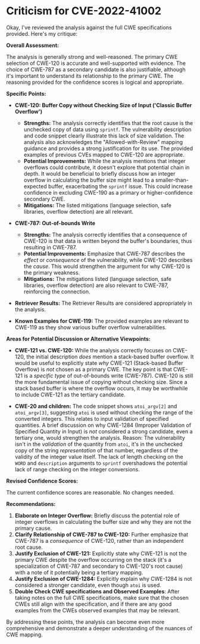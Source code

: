 # Criticism for CVE-2022-41002

Okay, I've reviewed the analysis against the full CWE specifications provided. Here's my critique:

**Overall Assessment:**

The analysis is generally strong and well-reasoned. The primary CWE selection of CWE-120 is accurate and well-supported with evidence. The choice of CWE-787 as a secondary candidate is also justifiable, although it's important to understand its relationship to the primary CWE. The reasoning provided for the confidence scores is logical and appropriate.

**Specific Points:**

*   **CWE-120: Buffer Copy without Checking Size of Input ('Classic Buffer Overflow')**

    *   **Strengths:** The analysis correctly identifies that the root cause is the unchecked copy of data using `sprintf`. The vulnerability description and code snippet clearly illustrate this lack of size validation. The analysis also acknowledges the "Allowed-with-Review" mapping guidance and provides a strong justification for its use. The provided examples of previous CVEs mapped to CWE-120 are appropriate.
    *   **Potential Improvements:**  While the analysis mentions that integer overflows could contribute, it doesn't explore that potential chain in depth.  It would be beneficial to briefly discuss how an integer overflow in calculating the buffer size might lead to a smaller-than-expected buffer, exacerbating the `sprintf` issue.  This could increase confidence in excluding CWE-190 as a primary or higher-confidence secondary CWE.
    *   **Mitigations:** The listed mitigations (language selection, safe libraries, overflow detection) are all relevant.

*   **CWE-787: Out-of-bounds Write**

    *   **Strengths:**  The analysis correctly identifies that a consequence of CWE-120 is that data is written beyond the buffer's boundaries, thus resulting in CWE-787.
    *   **Potential Improvements:** Emphasize that CWE-787 describes the *effect* or *consequence* of the vulnerability, while CWE-120 describes the *cause*. This would strengthen the argument for why CWE-120 is the primary weakness.
    *   **Mitigations:** The mitigations listed (language selection, safe libraries, overflow detection) are also relevant to CWE-787, reinforcing the connection.

*   **Retriever Results:** The Retriever Results are considered appropriately in the analysis.

*   **Known Examples for CWE-119:** The provided examples are relevant to CWE-119 as they show various buffer overflow vulnerabilities.

**Areas for Potential Discussion or Alternative Viewpoints:**

*   **CWE-121 vs. CWE-120:** While the analysis correctly focuses on CWE-120, the initial description *does* mention a stack-based buffer overflow. It would be useful to explicitly state *why* CWE-121 (Stack-based Buffer Overflow) is *not* chosen as a primary CWE.  The key point is that CWE-121 is a *specific type* of out-of-bounds write (CWE-787). CWE-120 is still the more fundamental issue of copying without checking size.
    Since a stack based buffer is where the overflow occurs, it may be worthwhile to include CWE-121 as the tertiary candidate.

*   **CWE-20 and children:**  The code snippet shows `atoi_argv[2]` and `atoi_argv[3]`, suggesting `atoi` is used without checking the range of the converted integers. This relates to input validation of specified quantities.  A brief discussion on why CWE-1284 (Improper Validation of Specified Quantity in Input) is *not* considered a strong candidate, even a tertiary one, would strengthen the analysis. Reason: The vulnerability isn't in the *validation* of the quantity from `atoi`, it's in the unchecked copy of the string *representation* of that number, regardless of the validity of the integer value itself. The lack of length checking on the `WORD` and `description` arguments to `sprintf` overshadows the potential lack of range checking on the integer conversions.

**Revised Confidence Scores:**

The current confidence scores are reasonable.  No changes needed.

**Recommendations:**

1.  **Elaborate on Integer Overflow:** Briefly discuss the potential role of integer overflows in calculating the buffer size and why they are not the primary cause.
2.  **Clarify Relationship of CWE-787 to CWE-120:** Further emphasize that CWE-787 is a *consequence* of CWE-120, rather than an independent root cause.
3.  **Justify Exclusion of CWE-121:** Explicitly state why CWE-121 is not the primary CWE despite the overflow occurring on the stack (it's a specialization of CWE-787 and secondary to CWE-120's root cause) with a note of it potentially being a tertiary mapping.
4.  **Justify Exclusion of CWE-1284:** Explicitly explain why CWE-1284 is not considered a stronger candidate, even though `atoi` is used.
5.  **Double Check CWE specifications and Observed Examples**: After taking notes on the full CWE specifications, make sure that the chosen CWEs still align with the specification, and if there are any good examples from the CWEs observed examples that may be relevant.

By addressing these points, the analysis can become even more comprehensive and demonstrate a deeper understanding of the nuances of CWE mapping.